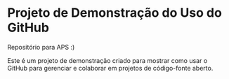 # Projeto de Demonstração do Uso do GitHub
Repositório para APS :)

Este é um projeto de demonstração criado para mostrar como usar o GitHub para gerenciar e colaborar em projetos de código-fonte aberto.
